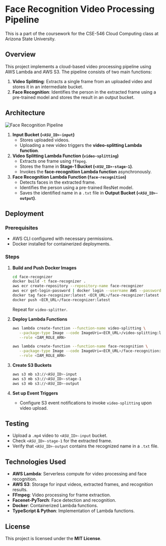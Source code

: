 # Face Recognition Video Processing Pipeline

This is a part of the coursework for the CSE-546 Cloud Computing class at Arizona State University.

## Overview  
This project implements a cloud-based video processing pipeline using AWS Lambda and AWS S3. The pipeline consists of two main functions:  
1. **Video Splitting**: Extracts a single frame from an uploaded video and stores it in an intermediate bucket.  
2. **Face Recognition**: Identifies the person in the extracted frame using a pre-trained model and stores the result in an output bucket.  

## Architecture  
![Face Recognition Pipeline](assets/architecture-diagram)
1. **Input Bucket (`<ASU_ID>-input`)**  
   - Stores uploaded videos.  
   - Uploading a new video triggers the **video-splitting Lambda function**.  
2. **Video Splitting Lambda Function (`video-splitting`)**  
   - Extracts one frame using `ffmpeg`.  
   - Stores the frame in **Stage-1 Bucket (`<ASU_ID>-stage-1`)**.  
   - Invokes the **face-recognition Lambda function** asynchronously.  
3. **Face Recognition Lambda Function (`face-recognition`)**  
   - Detects faces in the extracted frame.  
   - Identifies the person using a pre-trained ResNet model.  
   - Saves the identified name in a `.txt` file in **Output Bucket (`<ASU_ID>-output`)**.  

## Deployment  

### Prerequisites  
- AWS CLI configured with necessary permissions.  
- Docker installed for containerized deployments.  

### Steps  
1. **Build and Push Docker Images**  
   ```sh
   cd face-recognizer
   docker build -t face-recognizer .
   aws ecr create-repository --repository-name face-recognizer
   aws ecr get-login-password | docker login --username AWS --password-stdin <ECR_URL>
   docker tag face-recognizer:latest <ECR_URL>/face-recognizer:latest
   docker push <ECR_URL>/face-recognizer:latest
   ```  
   Repeat for `video-splitter`.  

2. **Deploy Lambda Functions**  
   ```sh
   aws lambda create-function --function-name video-splitting \
      --package-type Image --code ImageUri=<ECR_URL>/video-splitting:latest \
      --role <IAM_ROLE_ARN>

   aws lambda create-function --function-name face-recognition \
      --package-type Image --code ImageUri=<ECR_URL>/face-recognition:latest \
      --role <IAM_ROLE_ARN>
   ```  

3. **Create S3 Buckets**  
   ```sh
   aws s3 mb s3://<ASU_ID>-input
   aws s3 mb s3://<ASU_ID>-stage-1
   aws s3 mb s3://<ASU_ID>-output
   ```  

4. **Set up Event Triggers**  
   - Configure S3 event notifications to invoke `video-splitting` upon video upload.  

## Testing  
- Upload a `.mp4` video to `<ASU_ID>-input` bucket.  
- Check `<ASU_ID>-stage-1` for the extracted frame.  
- Verify that `<ASU_ID>-output` contains the recognized name in a `.txt` file.  

## Technologies Used  
- **AWS Lambda**: Serverless compute for video processing and face recognition.  
- **AWS S3**: Storage for input videos, extracted frames, and recognition results.  
- **FFmpeg**: Video processing for frame extraction.  
- **Facenet-PyTorch**: Face detection and recognition.  
- **Docker**: Containerized Lambda functions.  
- **TypeScript & Python**: Implementation of Lambda functions.  

## License  
This project is licensed under the **MIT License**.  
